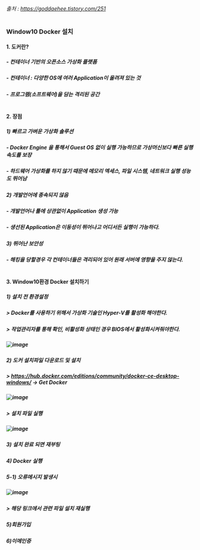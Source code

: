 ###### 출처 : https://goddaehee.tistory.com/251
#
### Window10 Docker 설치

#### 1. 도커란?
##### - 컨테이너 기반의 오픈소스 가상화 플랫폼
##### - 컨테이너 : 다양한 OS에 여러 Application이 올려져 있는 것
##### - 프로그램(소프트웨어)을 담는 격리된 공간

#
#### 2. 장점
##### 1) 빠르고 가벼운 가상화 솔루션
#####  - Docker Engine 을 통해서 Guest OS 없이 실행 가능하므로 가상머신보다 빠른 실행속도를 보장
#####  - 하드웨어 가상화를 하지 않기 때문에 메모리 엑세스, 파일 시스템, 네트워크 실행 성능도 뛰어남

##### 2) 개발언어에 종속되지 않음
#####  - 개발언어나 툴에 상관없이 Application 생성 가능
#####  - 생선된 Application은 이동성이 뛰어나고 어디서든 실행이 가능하다.

##### 3) 뛰어난 보안성
#####  - 해킹을 당할경우 각 컨테이너들은 격리되어 있어 원래 서버에 영향을 주지 않는다.

#
#### 3. Window10환경 Docker 설치하기
##### 1) 설치 전 환경설정
##### > Docker를 사용하기 위해서 가상화 기술인 Hyper-V를 활성화 해야한다.
##### > 작업관리자를 통해 확인, 비활성화 상태인 경우 BIOS에서 활성화시켜줘야한다.
##### ![image](https://user-images.githubusercontent.com/74608323/111581547-c9146f00-87fc-11eb-8f43-12c89bbe0441.png)

##### 2) 도커 설치파일 다운로드 및 설치
##### > https://hub.docker.com/editions/community/docker-ce-desktop-windows/ -> Get Docker
##### ![image](https://user-images.githubusercontent.com/74608323/111579630-b187b700-87f9-11eb-8987-7a533aeecd27.png)
##### > 설치 파일 실행
##### ![image](https://user-images.githubusercontent.com/74608323/111581455-9b2f2a80-87fc-11eb-9910-14535ece16b6.png)

##### 3) 설치 완료 되면 재부팅

##### 4) Docker 실행
##### 5-1) 오류메시지 발생시
##### ![image](https://user-images.githubusercontent.com/74608323/111581370-7935a800-87fc-11eb-956b-5673e220798c.png)
##### > 해당 링크에서 관련 파일 설치 재실행

##### 5)회원가입
##### 6)이메인증






